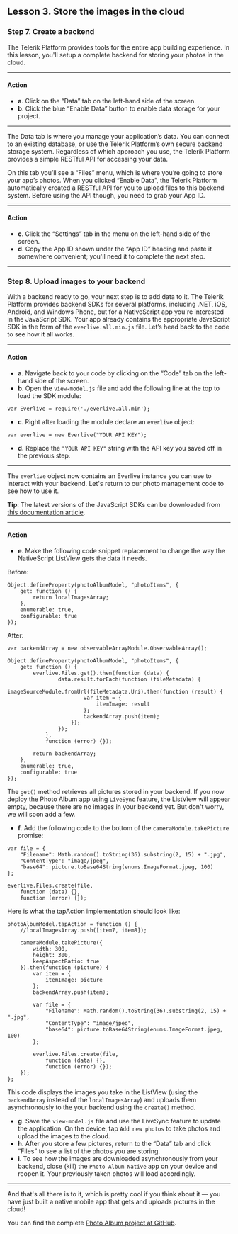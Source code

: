 ## Lesson 3. Store the images in the cloud

### Step 7. Create a backend

The Telerik Platform provides tools for the entire app building experience. In this lesson, you'll setup a complete backend for storing your photos in the cloud.

<hr data-action="start" />

#### Action

* **a**. Click on the “Data” tab on the left-hand side of the screen.
* **b**. Click the blue “Enable Data” button to enable data storage for your project.

<hr data-action="end" />

The Data tab is where you manage your application’s data. You can connect to an existing database, or use the Telerik Platform’s own secure backend storage system. Regardless of which approach you use, the Telerik Platform provides a simple RESTful API for accessing your data.

On this tab you’ll see a “Files” menu, which is where you’re going to store your app’s photos. When you clicked “Enable Data”, the Telerik Platform automatically created a RESTful API for you to upload files to this backend system. Before using the API though, you need to grab your App ID.

<hr data-action="start" />

#### Action

* **c**. Click the “Settings” tab in the menu on the left-hand side of the screen.
* **d**. Copy the App ID shown under the “App ID” heading and paste it somewhere convenient; you'll need it to complete the next step.

<hr data-action="end" />

### Step 8. Upload images to your backend

With a backend ready to go, your next step is to add data to it. The Telerik Platform provides backend SDKs for several platforms, including .NET, iOS, Android, and Windows Phone, but for a NativeScript app you're interested in the JavaScript SDK. Your app already contains the appropriate JavaScript SDK in the form of the `everlive.all.min.js` file. Let’s head back to the code to see how it all works.

<hr data-action="start" />

#### Action

* **a**. Navigate back to your code by clicking on the “Code” tab on the left-hand side of the screen.
* **b**. Open the `view-model.js` file and add the following line at the top to load the SDK module:
```
var Everlive = require('./everlive.all.min');
```
* **c**. Right after loading the module declare an `everlive` object:
```
var everlive = new Everlive("YOUR API KEY");
```
* **d.** Replace the `"YOUR API KEY"` string with the API key you saved off in the previous step.

<hr data-action="end" />

The `everlive` object now contains an Everlive instance you can use to interact with your backend. Let's return to our photo management code to see how to use it.

**Tip**: The latest versions of the JavaScript SDKs can be downloaded from [this documentation article](http://docs.telerik.com/platform/backend-services/development/javascript-sdk/introduction). 

<hr data-action="start" />

#### Action

* **e**. Make the following code snippet replacement to change the way the NativeScript ListView gets the data it needs.

Before:

```
Object.defineProperty(photoAlbumModel, "photoItems", {
    get: function () {
        return localImagesArray;
    },
    enumerable: true,
    configurable: true
});
```
After:

```
var backendArray = new observableArrayModule.ObservableArray();

Object.defineProperty(photoAlbumModel, "photoItems", {
    get: function () {
        everlive.Files.get().then(function (data) {
                data.result.forEach(function (fileMetadata) {
                    imageSourceModule.fromUrl(fileMetadata.Uri).then(function (result) {
                        var item = {
                            itemImage: result
                        };
                        backendArray.push(item);
                    });
                });
            },
            function (error) {});

        return backendArray;
    },
    enumerable: true,
    configurable: true
});
```

The `get()` method retrieves all pictures stored in your backend. If you now deploy the Photo Album app using `LiveSync` feature, the ListView will appear empty, because there are no images in your backend yet. But don't worry, we will soon add a few.

* **f**. Add the following code to the bottom of the `cameraModule.takePicture` promise:
```
var file = {
    "Filename": Math.random().toString(36).substring(2, 15) + ".jpg",
    "ContentType": "image/jpeg",
    "base64": picture.toBase64String(enums.ImageFormat.jpeg, 100)
};

everlive.Files.create(file,
    function (data) {},
    function (error) {});
```

Here is what the tapAction implementation should look like:

```
photoAlbumModel.tapAction = function () {
    //localImagesArray.push([item7, item8]);

    cameraModule.takePicture({
        width: 300,
        height: 300,
        keepAspectRatio: true
    }).then(function (picture) {
        var item = {
            itemImage: picture
        };
        backendArray.push(item);

        var file = {
            "Filename": Math.random().toString(36).substring(2, 15) + ".jpg",
            "ContentType": "image/jpeg",
            "base64": picture.toBase64String(enums.ImageFormat.jpeg, 100)
        };

        everlive.Files.create(file,
            function (data) {},
            function (error) {});
    });
};
```

This code displays the images you take in the ListView (using the `backendArray` instead of the `localImagesArray`) and uploads them asynchronously to the your backend using the `create()` method.

* **g**. Save the `view-model.js` file and use the LiveSync feature to update the application. On the device, tap `Add new photos` to take photos and upload the images to the cloud.
* **h**. After you store a few pictures, return to the “Data” tab and click “Files” to see a list of the photos you are storing.
* **i**. To see how the images are downloaded asynchronously from your backend, close (kill) the `Photo Album Native` app on your device and reopen it. Your previously taken photos will load accordingly.

<hr data-action="end" />

And that's all there is to it, which is pretty cool if you think about it — you have just built a native mobile app that gets and uploads pictures in the cloud!

You can find the complete [Photo Album project at GitHub](https://github.com/Icenium/nativescript-sample-PhotoAlbum).